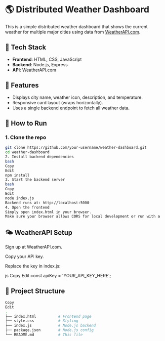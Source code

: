 # 🌎 Distributed Weather Dashboard

This is a simple distributed weather dashboard that shows the current weather for multiple major cities using data from [WeatherAPI.com](https://www.weatherapi.com/).

## 🧰 Tech Stack

- **Frontend**: HTML, CSS, JavaScript
- **Backend**: Node.js, Express
- **API**: WeatherAPI.com

## 🚀 Features

- Displays city name, weather icon, description, and temperature.
- Responsive card layout (wraps horizontally).
- Uses a single backend endpoint to fetch all weather data.

## 🔧 How to Run

### 1. Clone the repo
```bash
git clone https://github.com/your-username/weather-dashboard.git
cd weather-dashboard
2. Install backend dependencies
bash
Copy
Edit
npm install
3. Start the backend server
bash
Copy
Edit
node index.js
Backend runs at: http://localhost:5000
4. Open the frontend
Simply open index.html in your browser.
Make sure your browser allows CORS for local development or run with a local server like VSCode Live Server. 
```

## 🌤️ WeatherAPI Setup
Sign up at WeatherAPI.com.

Copy your API key.

Replace the key in index.js:

js
Copy
Edit
const apiKey = 'YOUR_API_KEY_HERE';
## 📂 Project Structure
```bash
Copy
Edit
.
├── index.html          # Frontend page
├── style.css           # Styling
├── index.js            # Node.js backend
├── package.json        # Node.js config
└── README.md           # This file
```
